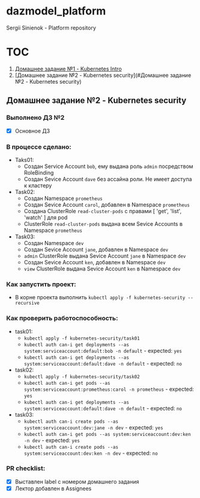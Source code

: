 # dazmodel_platform
Sergii Sinienok - Platform repository

# TOC
1. [Домашнее задание №1 - Kubernetes Intro](/kubernetes-intro/home-work-1.md)
2. [Домашнее задание №2 - Kubernetes security](#Домашнее задание №2 - Kubernetes security)

## Домашнее задание №2 - Kubernetes security

### Выполнено ДЗ №2

 - [X] Основное ДЗ

### В процессе сделано:
 - Taks01:
   - Создан Service Account `bob`, ему выдана роль `admin` посредством RoleBinding
   - Создан Sevice Account `dave` без ассайна роли. Не имеет доступа к кластеру
 - Task02:
   - Создан Namespace `prometheus`
   - Создан Sevice Account `carol`, добавлен в Namespace `prometheus`
   - Создана ClusterRole `read-cluster-pods` с правами [ 'get', 'list', 'watch' ] для pod
   - ClusterRole `read-cluster-pods` выдана всем Sevice Accounts в Namespace `prometheus`
 - Task03:
   - Создан Namespace `dev`
   - Создан Sevice Account `jane`, добавлен в Namespace `dev`
   - `admin` ClusterRole выдана Sevice Account `jane` в Namespace `dev`
   - Создан Sevice Account `ken`, добавлен в Namespace `dev`
   - `view` ClusterRole выдана Sevice Account `ken` в Namespace `dev`

### Как запустить проект:
 - В корне проекта выполнить `kubectl apply -f kubernetes-security --recursive  `

### Как проверить работоспособность:
 - task01:
   - `kubectl apply -f kubernetes-security/task01`
   - `kubectl auth can-i get deployments --as system:serviceaccount:default:bob -n default` - expected: `yes`
   - `kubectl auth can-i get deployments --as system:serviceaccount:default:dave -n default` - expected: `no`
 - task02:
   - `kubectl apply -f kubernetes-security/task02`
   - `kubectl auth can-i get pods --as system:serviceaccount:prometheus:carol -n prometheus` - expected: `yes`
   - `kubectl auth can-i get deployments --as system:serviceaccount:default:dave -n default` - expected: `no`
 - task03:
   - `kubectl auth can-i create pods --as system:serviceaccount:dev:jane -n dev` - expected: `yes`
   - `kubectl auth can-i get pods --as system:serviceaccount:dev:ken -n dev` - expected: `yes`
   - `kubectl auth can-i create pods --as system:serviceaccount:dev:ken -n dev` - expected: `no`

### PR checklist:
 - [X] Выставлен label с номером домашнего задания
 - [X] Лектор добавлен в Assignees
